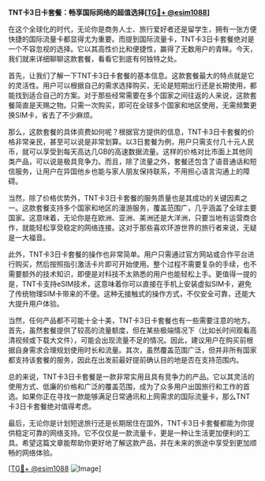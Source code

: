 **TNT卡3日卡套餐：畅享国际网络的超值选择[[TG💪+ @esim1088](https://t.me/s/esim1088)]**

在这个全球化的时代，无论你是商务人士、旅行爱好者还是留学生，拥有一张方便快捷的国际流量卡都显得尤为重要。而提到国际流量卡，TNT卡3日卡套餐绝对是一个不容忽视的选择。它以其高性价比和便捷性，赢得了无数用户的青睐。今天，我们就来详细聊聊这款套餐，看看它到底有何独特之处。

首先，让我们了解一下TNT卡3日卡套餐的基本信息。这款套餐最大的特点就是它的灵活性。用户可以根据自己的需求选择购买，无论是短期出行还是长期使用，都能找到适合自己的方案。对于那些经常需要在多个国家之间往返的人来说，这款套餐简直是天赐之物。只需一次购买，即可在全球多个国家和地区使用，无需频繁更换SIM卡，省去了不少麻烦。

那么，这款套餐的具体资费如何呢？根据官方提供的信息，TNT卡3日卡套餐的价格非常亲民，甚至可以说是非常划算。以3日套餐为例，用户只需支付几十元人民币，就可以享受到每天高达几GB的高速数据流量。这样的价格对比市面上其他同类产品，可以说是极具竞争力。而且，除了流量之外，套餐还包含了语音通话和短信服务，让用户在异国他乡也能与家人朋友保持联系，不用担心语言沟通上的障碍。

当然，除了价格优势外，TNT卡3日卡套餐的服务质量也是其成功的关键因素之一。这款套餐支持多个国家和地区的漫游服务，覆盖范围广，几乎涵盖了全球主要国家。这意味着，无论你是在欧洲、亚洲、美洲还是大洋洲，只要当地有运营商合作，就能轻松享受稳定的网络连接。这对于那些喜欢环游世界的旅行者来说，无疑是一大福音。

此外，TNT卡3日卡套餐的操作也非常简单。用户只需通过官方网站或合作平台进行购买，然后按照指引激活卡片即可开始使用。整个过程不需要复杂的手续，也不需要额外的技术知识，即便是对科技不太熟悉的用户也能轻松上手。更值得一提的是，TNT卡支持eSIM技术，这意味着你可以直接在手机上安装虚拟SIM卡，避免了传统物理SIM卡带来的不便。这种无接触式的操作方式，不仅安全可靠，还能大大提升用户体验。

当然，任何产品都不可能十全十美，TNT卡3日卡套餐也有一些需要注意的地方。首先，虽然套餐提供了较高的流量额度，但在某些极端情况下（比如长时间观看高清视频或下载大文件），可能会出现流量不足的情况。因此，建议用户在购买前根据自身需求合理规划使用时长和流量。其次，虽然覆盖范围广泛，但并非所有国家都支持该套餐的服务，因此在出发前最好提前确认目的地是否在支持范围内。

总的来说，TNT卡3日卡套餐是一款非常实用且具有竞争力的产品。它以其灵活的使用方式、低廉的价格和广泛的覆盖范围，成为了众多用户出国旅行和工作的首选。如果你正在寻找一款能够满足日常通讯和上网需求的国际流量卡，那么TNT卡3日卡套餐绝对值得考虑。

最后，无论你是计划短途旅行还是长期居住在国外，TNT卡3日卡套餐都能为你提供稳定可靠的网络支持。它不仅仅是一款流量卡，更是一种让生活更加便利的工具。希望这篇文章能帮助你更好地了解这款产品，并在未来的旅途中享受到更加顺畅的网络体验。

[[TG💪+ @esim1088](https://t.me/s/esim1088) ![Image](https://i.postimg.cc/4NQfJmqS/Snipaste-2025-05-13-00-14-12.png)]